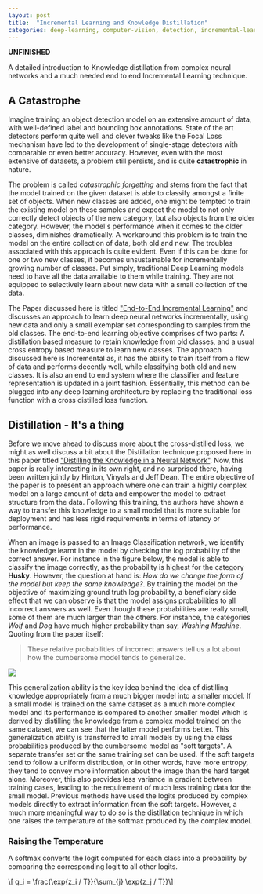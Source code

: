 ```yaml
---
layout: post
title:  "Incremental Learning and Knowledge Distillation"
categories: deep-learning, computer-vision, detection, incremental-learning
--- 
```

**UNFINISHED**


A detailed introduction to Knowledge distillation from complex neural networks and a much needed end to end Incremental Learning technique. 


## A Catastrophe

Imagine training an object detection model on an extensive amount of data, with well-defined label and bounding box annotations. State of the art detectors perform quite well and clever tweaks like the Focal Loss mechanism have led to the development of single-stage detectors with comparable or even better accuracy. However, even with the most extensive of datasets, a problem still persists, and is quite **catastrophic** in nature.

The problem is called *catastrophic forgetting* and stems from the fact that the model trained on the given dataset is able to classify amongst a finite set of objects. When new classes are added, one might be tempted to train the existing model on these samples and expect the model to not only correctly detect objects of the new category, but also objects from the older category. However, the model's performance when it comes to the older classes, diminishes dramatically. A workaround this problem is to train the model on the entire collection of data, both old and new. The troubles associated with this approach is quite evident. Even if this can be done for one or two new classes, it becomes unsustainable for incrementally growing number of classes. Put simply, traditional Deep Learning models need to have all the data available to them while training. They are not equipped to selectively learn about new data with a small collection of the data. 

The Paper discussed here is titled ["End-to-End Incremental Learning"](https://arxiv.org/abs/1807.09536) and discusses an approach to learn deep neural networks incrementally, using new data and only a small exemplar set corresponding to samples from the old classes. The end-to-end learning objective comprises of two parts: A distillation based measure to retain knowledge from old classes, and a usual cross entropy based measure to learn new classes. The approach discussed here is Incremental as, it has the ability to train itself from a flow of data and performs decently well, while classifying both old and new classes. It is also an end to end system where the classifier and feature representation is updated in a joint fashion. Essentially, this method can be plugged into any deep learning architecture by replacing the traditional loss function with a cross distilled loss function.

## Distillation - It's a thing

Before we move ahead to discuss more about the cross-distilled loss, we might as well discuss a bit about the Distillation technique proposed here in this paper titled ["Distilling the Knowledge in a Neural Network"](https://arxiv.org/abs/1503.02531). Now, this paper is really interesting in its own right, and no surprised there, having been written jointly by Hinton, Vinyals and Jeff Dean. The entire objective of the paper is to present an approach where one can train a highly complex model on a large amount of data and empower the model to extract structure from the data. Following this training, the authors have shown a way to transfer this knowledge to a small model that is more suitable for deployment and has less rigid requirements in terms of latency or performance.

When an image is passed to an Image Classification network, we identify the knowledge learnt in the model by checking the log probability of the correct answer. For instance in the figure below, the model is able to classify the image correctly, as the probability is highest for the category **Husky**. However, the question at hand is: *How do we change the form of the model but keep the same knowledge?*. By training the model on the objective of maximizing ground truth log probability, a beneficiary side effect that we can observe is that the model assigns probabilities to all incorrect answers as well. Even though these probabilities are really small, some of them are much larger than the others. For instance, the categories *Wolf* and *Dog* have much higher probability than say, *Washing Machine*. Quoting from the paper itself:
> These  relative probabilities of incorrect answers tell us a lot about how the cumbersome model tends to generalize. 

<img src="{{site.url}}/images/increm_1.png" style="display: block; margin: auto;" />

This generalization ability is the key idea behind the idea of distilling knowledge appropriately from a much bigger model into a smaller model. If a small model is trained on the same dataset as a much more complex model and its performance is compared to another smaller model which is derived by distilling the knowledge from a complex model trained on the same dataset, we can see that the latter model performs better. This generalization ability is transferred to small models by using the class probabilities produced by the cumbersome model as "soft targets". A separate transfer set or the same training set can be used. If the soft targets tend to follow a uniform distribution, or in other words, have more entropy, they tend to convey more information about the image than the hard target alone. Moreover, this also provides less variance in gradient between training cases, leading to the requirement of much less training data for the small model. Previous methods have used the logits produced by complex models directly to extract information from the soft targets. However, a much more meaningful way to do so is the distillation technique in which one raises the temperature of the softmax produced by the complex model. 

### Raising the Temperature

A softmax converts the logit computed for each class into a probability by comparing the corresponding logit to all other logits. 

\\[ q_i = \frac{\exp{z_i / T}}{\sum_{j} \exp{z_j / T}}\\]